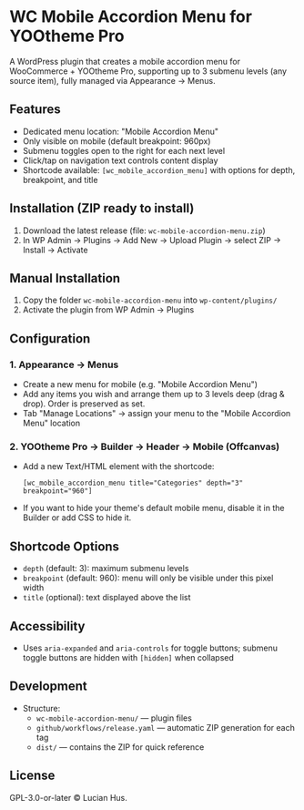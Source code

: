 # WC Mobile Accordion Menu for YOOtheme Pro

A WordPress plugin that creates a mobile accordion menu for WooCommerce + YOOtheme Pro, supporting up to 3 submenu levels (any source item), fully managed via Appearance → Menus.

## Features

- Dedicated menu location: "Mobile Accordion Menu"
- Only visible on mobile (default breakpoint: 960px)
- Submenu toggles open to the right for each next level
- Click/tap on navigation text controls content display
- Shortcode available: `[wc_mobile_accordion_menu]` with options for depth, breakpoint, and title

## Installation (ZIP ready to install)

1. Download the latest release (file: `wc-mobile-accordion-menu.zip`)
2. In WP Admin → Plugins → Add New → Upload Plugin → select ZIP → Install → Activate

## Manual Installation

1. Copy the folder `wc-mobile-accordion-menu` into `wp-content/plugins/`
2. Activate the plugin from WP Admin → Plugins

## Configuration

### 1. Appearance → Menus

- Create a new menu for mobile (e.g. "Mobile Accordion Menu")
- Add any items you wish and arrange them up to 3 levels deep (drag & drop). Order is preserved as set.
- Tab "Manage Locations" → assign your menu to the "Mobile Accordion Menu" location

### 2. YOOtheme Pro → Builder → Header → Mobile (Offcanvas)

- Add a new Text/HTML element with the shortcode:

  ```
  [wc_mobile_accordion_menu title="Categories" depth="3" breakpoint="960"]
  ```

- If you want to hide your theme's default mobile menu, disable it in the Builder or add CSS to hide it.

## Shortcode Options

- `depth` (default: 3): maximum submenu levels
- `breakpoint` (default: 960): menu will only be visible under this pixel width
- `title` (optional): text displayed above the list

## Accessibility

- Uses `aria-expanded` and `aria-controls` for toggle buttons; submenu toggle buttons are hidden with `[hidden]` when collapsed

## Development

- Structure:
  - `wc-mobile-accordion-menu/` — plugin files
  - `github/workflows/release.yaml` — automatic ZIP generation for each tag
  - `dist/` — contains the ZIP for quick reference

## License

GPL-3.0-or-later © Lucian Hus.
